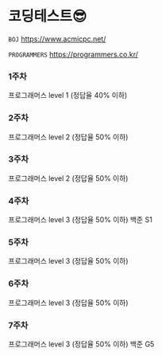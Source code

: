# 코딩테스트😎

`BOJ` https://www.acmicpc.net/

`PROGRAMMERS` https://programmers.co.kr/

### 1주차

프로그래머스 level 1 (정답율 40% 이하)

### 2주차

프로그래머스 level 2 (정답율 50% 이하)

### 3주차

프로그래머스 level 2 (정답율 50% 이하)

### 4주차

프로그래머스 level 3 (정답율 50% 이하)
백준 S1

### 5주차

프로그래머스 level 3 (정답율 50% 이하)

### 6주차

프로그래머스 level 3 (정답율 50% 이하)

### 7주차

프로그래머스 level 3 (정답율 50% 이하)
백준 G5
